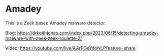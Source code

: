 # Amadey

This is a Zeek based Amadey malware detector.

Blog: https://drkeithjones.com/index.php/2023/06/15/detecting-amadey-malware-with-zeek-zeek-roulette-2/

Video: https://youtube.com/live/AArPGeYdoNU?feature=share
